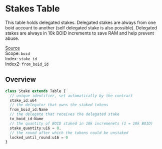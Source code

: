 # Stakes Table
This table holds delegated stakes. Delegated stakes are always from one boid account to another (self delegated stake is also possible). Delegated stakes are always in 10k BOID increments to save RAM and help prevent abuse.

[Source](https://github.com/animuslabs/boid-system-ts/blob/master/assembly/tables/stakes.ts)
\
Scope: `boid`
\
Index: `stake_id`
\
Index2: `from_boid_id`
## Overview
```ts
class Stake extends Table {
  // unique identifier, set automatically by the contract
  stake_id:u64
  // the delegator that owns the staked tokens
  from_boid_id:Name
  // the delegate that receives the delegated stake
  to_boid_id:Name
  // the quantity of BOID staked in 10k incremenets (1 = 10k BOID)
  stake_quantity:u16 = 0,
  // the round after which the tokens could be unstaked
  locked_until_round:u16 = 0
}
```
